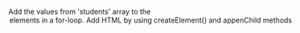 Add the values from 'students' array to the <option> elements in a for-loop.
Add HTML by using createElement() and appenChild methods
